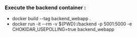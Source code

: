 ### Execute the backend container :
- docker build --tag backend_webapp .
- docker run -it --rm -v ${PWD}:/backend -p 5001:5000 -e CHOKIDAR_USEPOLLING=true backend_webapp
